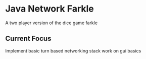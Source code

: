 # Java Network Farkle
A two player version of the dice game farkle

## Current Focus
Implement basic turn based networking stack
work on gui basics

